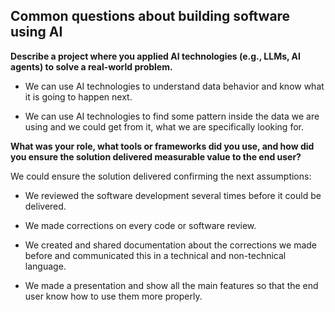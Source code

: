 
## Common questions about building software using AI


**Describe a project where you applied AI technologies (e.g., LLMs, AI agents) to solve a real-world problem.**

- We can use AI technologies to understand data behavior and know what it is going to happen next.

- We can use AI technologies to find some pattern inside the data we are using and we could get from it, what we are specifically looking for.

**What was your role, what tools or frameworks did you use, and how did you ensure the solution delivered measurable value to the end user?**

We could ensure the solution delivered confirming the next assumptions:

- We reviewed the software development several times before it could be delivered.

- We made corrections on every code or software review.

- We created and shared documentation about the corrections we made before and communicated this in a technical and non-technical language.

- We made a presentation and show all the main features so that the end user know how to use them more properly.


